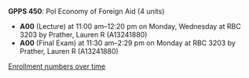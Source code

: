 **GPPS 450**: Pol Economy of Foreign Aid (4 units)

- **A00** (Lecture) at 11:00 am–12:20 pm on Monday, Wednesday at RBC 3203 by Prather, Lauren R (A13241880)
- **A00** (Final Exam) at 11:30 am–2:29 pm on Monday at RBC 3203 by Prather, Lauren R (A13241880)

[Enrollment numbers over time](./GPPS450.tsv)
